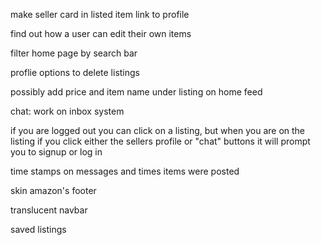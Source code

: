 make seller card in listed item link to profile

find out how a user can edit their own items

filter home page by search bar

proflie options to delete listings

possibly add price and item name under listing on home feed

chat: work on inbox system

if you are logged out you can click on a listing, but when you are on the listing if you click either the sellers profile or "chat" buttons it will prompt you to signup or log in

time stamps on messages and times items were posted

skin amazon's footer

translucent navbar

saved listings